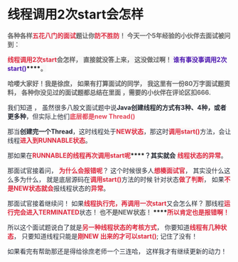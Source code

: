 # 线程调用2次start会怎样

**<font style="color:rgb(102, 102, 102);background-color:rgb(248, 248, 248);"></font>**

**<font style="color:rgb(102, 102, 102);background-color:rgb(248, 248, 248);">各种各样</font>****<font style="color:#DF2A3F;background-color:rgb(248, 248, 248);">五花八门的面试</font>****<font style="color:rgb(102, 102, 102);background-color:rgb(248, 248, 248);">题让你</font>****<font style="color:#DF2A3F;background-color:rgb(248, 248, 248);">防不胜防</font>****<font style="color:rgb(102, 102, 102);background-color:rgb(248, 248, 248);">！     今天一个5年经验的小伙伴去面试被问到：</font>**

**<font style="color:#DF2A3F;background-color:rgb(248, 248, 248);">线程调用2次start</font>****<font style="color:rgb(102, 102, 102);background-color:rgb(248, 248, 248);">会怎样，  直接就没答上来， </font>****<font style="color:rgb(102, 102, 102);background-color:rgb(248, 248, 248);">这没做过啊</font>****<font style="color:rgb(102, 102, 102);background-color:rgb(248, 248, 248);">！ </font>****<font style="color:#4C16B1;background-color:rgb(248, 248, 248);">谁有事没事调用2次start()</font>****<font style="color:rgb(102, 102, 102);background-color:rgb(248, 248, 248);">。</font>**

**<font style="color:rgb(102, 102, 102);background-color:rgb(248, 248, 248);"></font>**

**<font style="color:rgb(102, 102, 102);background-color:rgb(248, 248, 248);">哈喽大家好！我是徐庶， 如果有打算面试的同学， 我这里有一份80万字面试题资料， 各种你没见过的面试题都总结在里面 ，需要的小伙伴在评论区扣666.</font>**

**<font style="color:rgb(102, 102, 102);background-color:rgb(248, 248, 248);"></font>**

<font style="color:rgb(37, 41, 51);">我们知道 ， 虽然很多八股文面试题中说</font>**<font style="color:rgb(37, 41, 51);">Java创建线程的方式有3种、4种，或者更多种</font>**<font style="color:rgb(37, 41, 51);">，但实际上他们</font>**<font style="color:#E4495B;">底层都是new Thread()</font>**

<font style="color:rgb(37, 41, 51);"></font>

<font style="color:rgb(37, 41, 51);">那当</font>**<font style="color:rgb(37, 41, 51);">创建完一个Thread</font>**<font style="color:rgb(37, 41, 51);">，这时线程处于</font>**<font style="color:#DF2A3F;background-color:rgb(248, 248, 248);">NEW状态</font>**<font style="color:rgb(37, 41, 51);">，那这时</font>**<font style="color:#DF2A3F;background-color:rgb(248, 248, 248);">调用start()</font>**<font style="color:rgb(37, 41, 51);">方法，会让线程</font>**<font style="color:#DF2A3F;background-color:rgb(248, 248, 248);">进入到RUNNABLE状态</font>**<font style="color:rgb(37, 41, 51);">。</font>

<font style="color:rgb(37, 41, 51);">那如果在</font>**<font style="color:#DF2A3F;background-color:rgb(248, 248, 248);">RUNNABLE的线程再次调用start呢</font>****<font style="color:rgb(37, 41, 51);">？其实就会</font>**<font style="color:rgb(37, 41, 51);"> </font>**<font style="color:#DF2A3F;background-color:rgb(248, 248, 248);">线程状态的异常</font>**<font style="color:rgb(37, 41, 51);">。</font>

<font style="color:rgb(37, 41, 51);"></font>

<font style="color:rgb(37, 41, 51);">那面试官接着问， </font>**<font style="color:#DF2A3F;background-color:rgb(248, 248, 248);">为什么会报错呢</font>**<font style="color:rgb(37, 41, 51);">？ 这个时候很多人</font>**<font style="color:#DF2A3F;background-color:rgb(248, 248, 248);">想楱面试官</font>**<font style="color:rgb(37, 41, 51);">，  其实没什么这么多为什么，   就是底层源码在</font>**<font style="color:#DF2A3F;background-color:rgb(248, 248, 248);">调用start()</font>**<font style="color:rgb(37, 41, 51);">方法的时候</font>**<font style="color:#DF2A3F;background-color:rgb(248, 248, 248);"> </font>**<font style="color:rgb(37, 41, 51);">针对状态</font>**<font style="color:#DF2A3F;background-color:rgb(248, 248, 248);">做了判断</font>**<font style="color:rgb(37, 41, 51);">， 如果</font>**<font style="color:#DF2A3F;background-color:rgb(248, 248, 248);">不是NEW状态就会</font>**<font style="color:rgb(37, 41, 51);">报线程状态的</font>**<font style="color:#DF2A3F;background-color:rgb(248, 248, 248);">异常</font>**<font style="color:rgb(37, 41, 51);">。</font>

<font style="color:rgb(37, 41, 51);"></font>

<font style="color:rgb(37, 41, 51);">那面试官接着继续问！   如果</font>**<font style="color:#DF2A3F;background-color:rgb(248, 248, 248);">线程执行完，再调用一次start</font>**<font style="color:rgb(37, 41, 51);">又会怎么样</font>**<font style="color:rgb(102, 102, 102);background-color:rgb(248, 248, 248);">？  那</font>**<font style="color:rgb(37, 41, 51);">线程</font>**<font style="color:#DF2A3F;background-color:rgb(248, 248, 248);">运行完会进入TERMINATED</font>**<font style="color:rgb(37, 41, 51);">状态</font>**<font style="color:rgb(102, 102, 102);background-color:rgb(248, 248, 248);">！   也不是NEW状态！ </font>****<font style="color:#DF2A3F;background-color:rgb(248, 248, 248);">所以肯定也是报错啊！</font>**

<font style="color:rgb(37, 41, 51);"></font>

<font style="color:rgb(37, 41, 51);">所以这个面试题说白了就是</font>**<font style="color:#DF2A3F;background-color:rgb(248, 248, 248);">另一种线程状态的考核方式</font>**<font style="color:rgb(37, 41, 51);">， 你要知道</font>**<font style="color:#DF2A3F;background-color:rgb(248, 248, 248);">线程有几种状态</font>**<font style="color:rgb(37, 41, 51);">， 只要知道线程只能是</font>**<font style="color:#DF2A3F;background-color:rgb(248, 248, 248);">刚NEW 出来的才可以start()</font>**<font style="color:rgb(37, 41, 51);">;   记住了没有！   </font>

<font style="color:rgb(37, 41, 51);">如果看完有帮助那还是得给徐庶老师一个三连哈，  这样我才有继续更新的动力！</font>
